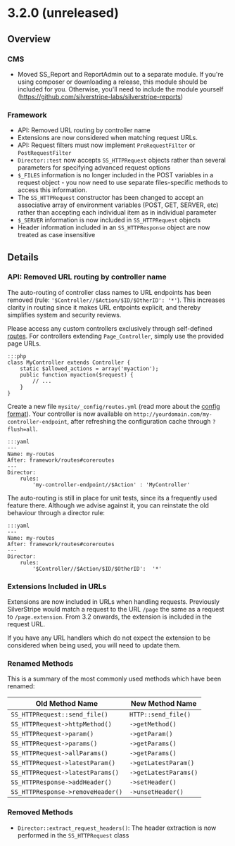 # 3.2.0 (unreleased)

## Overview

### CMS

 * Moved SS_Report and ReportAdmin out to a separate module. If you're using
composer or downloading a release, this module should be included for you.
Otherwise, you'll need to include the module yourself 
(https://github.com/silverstripe-labs/silverstripe-reports)

### Framework

 * API: Removed URL routing by controller name
 * Extensions are now considered when matching request URLs.
 * API: Request filters must now implement `PreRequestFilter` or `PostRequestFilter`
 * `Director::test` now accepts `SS_HTTPRequest` objects rather than several parameters for
   specifying advanced request options
 * `$_FILES` information is no longer included in the POST variables in a request object - you now
   need to use separate files-specific methods to access this information.
 * The `SS_HTTPRequest` constructor has been changed to accept an associative array of environment
   variables (POST, GET, SERVER, etc) rather than accepting each individual item as in individual
   parameter
 * `$_SERVER` information is now included in `SS_HTTPRequest` objects
 * Header information included in an `SS_HTTPResponse` object are now treated as case insensitive

## Details

### API: Removed URL routing by controller name

The auto-routing of controller class names to URL endpoints
has been removed (rule: `'$Controller//$Action/$ID/$OtherID': '*'`).
This increases clarity in routing since it makes URL entpoints explicit,
and thereby simplifies system and security reviews.

Please access any custom controllers exclusively through self-defined
[routes](/reference/director). For controllers extending `Page_Controller`,
simply use the provided page URLs.

	:::php
	class MyController extends Controller {
		static $allowed_actions = array('myaction');
		public function myaction($request) {
			// ...
		}
	}

Create a new file `mysite/_config/routes.yml` 
(read more about the [config format](/topics/configuration)).
Your controller is now available on `http://yourdomain.com/my-controller-endpoint`,
after refreshing the configuration cache through `?flush=all`.

	:::yaml
	---
	Name: my-routes
	After: framework/routes#coreroutes
	---
	Director:
  		rules:
    		'my-controller-endpoint//$Action' : 'MyController'


The auto-routing is still in place for unit tests,
since its a frequently used feature there. Although we advise against it,
you can reinstate the old behaviour through a director rule:

	:::yaml
	---
	Name: my-routes
	After: framework/routes#coreroutes
	---
	Director:
  		rules:
    		'$Controller//$Action/$ID/$OtherID':  '*'

### Extensions Included in URLs

Extensions are now included in URLs when handling requests. Previously SilverStripe would match
a request to the URL `/page` the same as a request to `/page.extension`. From 3.2 onwards, the
extension is included in the request URL.

If you have any URL handlers which do not expect the extension to be considered when being used,
you will need to update them.

### Renamed Methods

This is a summary of the most commonly used methods which have been renamed:

Old Method Name                    | New Method Name
---------------------------------- | ---------------
`SS_HTTPRequest::send_file()`      | `HTTP::send_file()`
`SS_HTTPRequest->httpMethod()`     | `->getMethod()`
`SS_HTTPRequest->param()`          | `->getParam()`
`SS_HTTPRequest->params()`         | `->getParams()`
`SS_HTTPRequest->allParams()`      | `->getParams()`
`SS_HTTPRequest->latestParam()`    | `->getLatestParam()`
`SS_HTTPRequest->latestParams()`   | `->getLatestParams()`
`SS_HTTPResponse->addHeader()`     | `->setHeader()`
`SS_HTTPResponse->removeHeader()`  | `->unsetHeader()`

### Removed Methods

* `Director::extract_request_headers()`: The header extraction is now performed in the `SS_HTTPRequest`
  class

